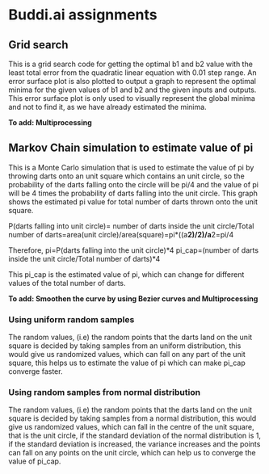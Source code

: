 # Buddi.ai assignments 

## Grid search
This is a grid search code for getting the optimal b1 and b2 value with the least total error from the quadratic linear equation with 0.01 step range. An error surface plot is also plotted to output a graph to represent the optimal minima for the given values of b1 and b2 and the given inputs and outputs. This error surface plot is only used to visually represent the global minima and not to find it, as we have already estimated the minima.

**To add: Multiprocessing**

## Markov Chain simulation to estimate value of pi
This is a Monte Carlo simulation that is used to estimate the value of pi by throwing darts onto an unit square which contains an unit circle, so the probability of the darts falling onto the circle will be pi/4 and the value of pi will be 4 times the probability of darts falling into the unit circle. This graph shows the estimated pi value for total number of darts thrown onto the unit square. 

P(darts falling into unit circle)= number of darts inside the unit circle/Total number of darts=area(unit circle)/area(square)=pi*((a**2)/2)/a**2=pi/4

Therefore, pi=P(darts falling into the unit circle)*4
pi_cap=(number of darts inside the unit circle/Total number of darts)*4

This pi_cap is the estimated value of pi, which can change for different values of the total number of darts.

**To add: Smoothen the curve by using Bezier curves and Multiprocessing**

### Using uniform random samples
The random values, (i.e) the random points that the darts land on the unit square is decided by taking samples from an uniform distribution, this would give us randomized values, which can fall on any part of the unit square, this helps us to estimate the value of pi which can make pi_cap converge faster.

### Using random samples from normal distribution
The random values, (i.e) the random points that the darts land on the unit square is decided by taking samples from a normal distribution, this would give us randomized values, which can fall in the centre of the unit square, that is the unit circle, if the standard deviation of the normal distribution is 1, if the standard deviation is increased, the variance increases and the points can fall on any points on the unit circle, which can help us to converge the value of pi_cap.
